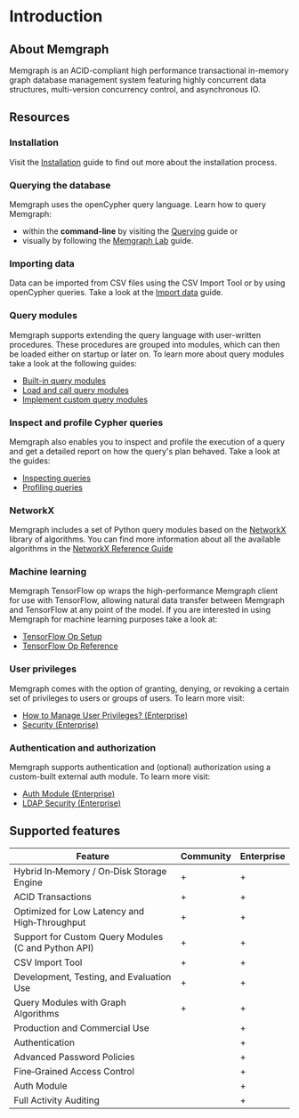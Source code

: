 # Introduction

## About Memgraph

Memgraph is an ACID-compliant high performance transactional in-memory graph
database management system featuring highly concurrent data structures,
multi-version concurrency control, and asynchronous IO.

## Resources

### Installation

Visit the [Installation](./getting_started/installation/installation.md) guide to find out more about the installation process.

### Querying the database

Memgraph uses the openCypher query language. Learn how to query Memgraph:
* within the **command-line** by visiting the [Querying](./getting_started/querying/querying.md) guide or
* visually by following the [Memgraph Lab](./getting_started/querying/memgraph-lab.md) guide.

### Importing data

Data can be imported from CSV files using the CSV Import Tool or by using openCypher queries. 
Take a look at the [Import data](./database_functionalities/import-data.md) guide.

### Query modules

Memgraph supports extending the query language with user-written procedures. These procedures are grouped into modules, which can then be loaded either on startup or later on. 
To learn more about query modules take a look at the following guides:
* [Built-in query modules](./database_functionalities/query_modules/built-in-query-modules.md)
* [Load and call query modules](./database_functionalities/query_modules/load-call-query-modules.md)
* [Implement custom query modules](./database_functionalities/query_modules/implement-query-modules.md)

### Inspect and profile Cypher queries 

Memgraph also enables you to inspect and profile the execution of a query and get a detailed report 
on how the query's plan behaved. Take a look at the guides:
* [Inspecting queries](./database_functionalities/inspecting-queries.md)
* [Profiling queries](./database_functionalities/profiling-queries.md)

### NetworkX

Memgraph includes a set of Python query modules based on the [NetworkX](https://networkx.github.io/) library of algorithms.
You can find more information about all the available algorithms in the [NetworkX Reference Guide](./reference_guide/networkx/networkx.md)

### Machine learning

Memgraph TensorFlow op wraps the high-performance Memgraph client for use with TensorFlow, 
allowing natural data transfer between Memgraph and TensorFlow at any point of the model.
If you are interested in using Memgraph for machine learning purposes  take a look at:
* [TensorFlow Op Setup](./database_functionalities/tensorflow-setup.md) 
* [TensorFlow Op Reference](./reference_guide/tensorflow.md)

### User privileges

Memgraph comes with the option of granting, denying, or revoking a certain set of privileges to users or groups of users.
To learn more visit:
* [How to Manage User Privileges? (Enterprise)](./database_functionalities/manage-user-privileges.md)
* [Security (Enterprise)](reference_guide/security.md)

### Authentication and authorization

Memgraph supports authentication and (optional) authorization using a custom-built external auth module.
To learn more visit:
* [Auth Module (Enterprise)](reference_guide/auth-module.md)
* [LDAP Security (Enterprise)](reference_guide/ldap-security.md)

## Supported features

Feature                                               | Community | Enterprise
------------------------------------------------------|-----------|-----------
Hybrid In&#8209;Memory / On&#8209;Disk Storage Engine |     +     |     +
ACID Transactions                                     |     +     |     +
Optimized for Low Latency and High&#8209;Throughput   |     +     |     +
Support for Custom Query Modules (C and Python API)   |     +     |     +
CSV Import Tool                                       |     +     |     +
Development, Testing, and Evaluation Use              |     +     |     +
Query Modules with Graph Algorithms                   |     +     |     +
Production and Commercial Use                         |           |     +
Authentication                                        |           |     +
Advanced Password Policies                            |           |     +
Fine&#8209;Grained Access Control                     |           |     +
Auth Module                                           |           |     +
Full Activity Auditing                                |           |     +